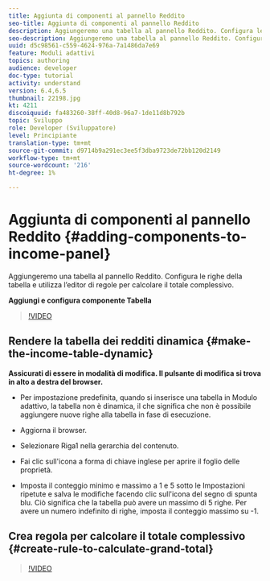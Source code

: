 ```yaml
---
title: Aggiunta di componenti al pannello Reddito
seo-title: Aggiunta di componenti al pannello Reddito
description: Aggiungeremo una tabella al pannello Reddito. Configura le righe della tabella e utilizza l’editor di regole per calcolare il totale complessivo.
seo-description: Aggiungeremo una tabella al pannello Reddito. Configura le righe della tabella e utilizza l’editor di regole per calcolare il totale complessivo.
uuid: d5c98561-c559-4624-976a-7a1486da7e69
feature: Moduli adattivi
topics: authoring
audience: developer
doc-type: tutorial
activity: understand
version: 6.4,6.5
thumbnail: 22198.jpg
kt: 4211
discoiquuid: fa483260-38ff-40d8-96a7-1de11d8b792b
topic: Sviluppo
role: Developer (Sviluppatore)
level: Principiante
translation-type: tm+mt
source-git-commit: d9714b9a291ec3ee5f3dba9723de72bb120d2149
workflow-type: tm+mt
source-wordcount: '216'
ht-degree: 1%

---
```



# Aggiunta di componenti al pannello Reddito {#adding-components-to-income-panel}

Aggiungeremo una tabella al pannello Reddito. Configura le righe della tabella e utilizza l’editor di regole per calcolare il totale complessivo.

**Aggiungi e configura componente Tabella**

>[!VIDEO](https://video.tv.adobe.com/v/22198?quality=9&learn=on)



## Rendere la tabella dei redditi dinamica {#make-the-income-table-dynamic}

**Assicurati di essere in modalità di modifica. Il pulsante di modifica si trova in alto a destra del browser.**

* Per impostazione predefinita, quando si inserisce una tabella in Modulo adattivo, la tabella non è dinamica, il che significa che non è possibile aggiungere nuove righe alla tabella in fase di esecuzione.

* Aggiorna il browser.

* Selezionare Riga1 nella gerarchia del contenuto.

* Fai clic sull&#39;icona a forma di chiave inglese per aprire il foglio delle proprietà.

* Imposta il conteggio minimo e massimo a 1 e 5 sotto le Impostazioni ripetute e salva le modifiche facendo clic sull&#39;icona del segno di spunta blu. Ciò significa che la tabella può avere un massimo di 5 righe. Per avere un numero indefinito di righe, imposta il conteggio massimo su -1.

## Crea regola per calcolare il totale complessivo {#create-rule-to-calculate-grand-total}


>[!VIDEO](https://video.tv.adobe.com/v/22197?quality=9&learn=on)


